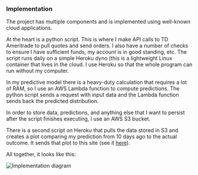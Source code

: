 ### Implementation

The project has multiple components and is implemented using well-known cloud applications.  

At the heart is a python script.  This is where I make API calls to TD Ameritrade to pull quotes and send orders.  I also have a number of checks to ensure I have sufficient funds, my account is in good standing, etc.  The script runs daily on a simple Heroku dyno (this is a lightweight Linux container that lives in the cloud. I use Heroku so that the whole program can run without my computer.

In my predictive model there is a heavy-duty calculation that requires a lot of RAM, so I use an AWS Lambda function to compute predictions.  The python script sends a request with input data and the Lambda function sends back the predicted distribution.  

In order to store data, predictions, and anything else that I want to persist after the script finishes executing, I use an AWS S3 bucket.

There is a second script on Heroku that pulls the data stored in S3 and creates a plot comparing my prediction from 10 days ago to the actual outcome.  It sends that plot to this site (see it [here](https://arkm97.github.io/covered-calls/strategy-performance/)).

All together, it looks like this:

![Implementation diagram](https://user-images.githubusercontent.com/22861412/150457811-2a185da4-9be6-4710-bcd5-cba0955902e6.png)
